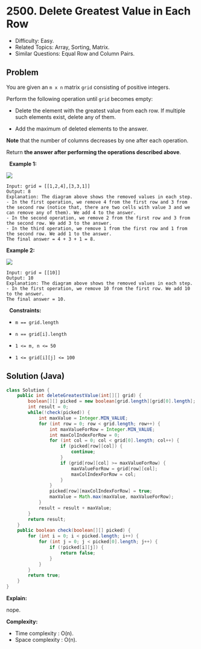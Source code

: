 # 2500. Delete Greatest Value in Each Row

- Difficulty: Easy.
- Related Topics: Array, Sorting, Matrix.
- Similar Questions: Equal Row and Column Pairs.

## Problem

You are given an ```m x n``` matrix ```grid``` consisting of positive integers.

Perform the following operation until ```grid``` becomes empty:


	
- Delete the element with the greatest value from each row. If multiple such elements exist, delete any of them.
	
- Add the maximum of deleted elements to the answer.


**Note** that the number of columns decreases by one after each operation.

Return **the answer after performing the operations described above**.

 
**Example 1:**

![](https://assets.leetcode.com/uploads/2022/10/19/q1ex1.jpg)

```
Input: grid = [[1,2,4],[3,3,1]]
Output: 8
Explanation: The diagram above shows the removed values in each step.
- In the first operation, we remove 4 from the first row and 3 from the second row (notice that, there are two cells with value 3 and we can remove any of them). We add 4 to the answer.
- In the second operation, we remove 2 from the first row and 3 from the second row. We add 3 to the answer.
- In the third operation, we remove 1 from the first row and 1 from the second row. We add 1 to the answer.
The final answer = 4 + 3 + 1 = 8.
```

**Example 2:**

![](https://assets.leetcode.com/uploads/2022/10/19/q1ex2.jpg)

```
Input: grid = [[10]]
Output: 10
Explanation: The diagram above shows the removed values in each step.
- In the first operation, we remove 10 from the first row. We add 10 to the answer.
The final answer = 10.
```

 
**Constraints:**


	
- ```m == grid.length```
	
- ```n == grid[i].length```
	
- ```1 <= m, n <= 50```
	
- ```1 <= grid[i][j] <= 100```



## Solution (Java)

```java
class Solution {
    public int deleteGreatestValue(int[][] grid) {
        boolean[][] picked = new boolean[grid.length][grid[0].length];
        int result = 0;
        while(!check(picked)) {
            int maxValue = Integer.MIN_VALUE;
            for (int row = 0; row < grid.length; row++) {
                int maxValueForRow = Integer.MIN_VALUE;
                int maxColIndexForRow = 0; 
                for (int col = 0; col < grid[0].length; col++) {
                    if (picked[row][col]) {
                        continue;
                    }
                    if (grid[row][col] >= maxValueForRow) {
                        maxValueForRow = grid[row][col];
                        maxColIndexForRow = col;
                    }
                }
                picked[row][maxColIndexForRow] = true; 
                maxValue = Math.max(maxValue, maxValueForRow);
            }
            result = result + maxValue;
        }
        return result;
    }    
    public boolean check(boolean[][] picked) {
        for (int i = 0; i < picked.length; i++) {
            for (int j = 0; j < picked[0].length; j++) {
                if (!picked[i][j]) {
                    return false;
                }
            }
        }
        return true;
    }
}
```

**Explain:**

nope.

**Complexity:**

* Time complexity : O(n).
* Space complexity : O(n).
